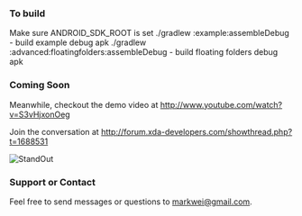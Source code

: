 ### To build
Make sure ANDROID_SDK_ROOT is set
./gradlew :example:assembleDebug - build example debug apk
./gradlew :advanced:floatingfolders:assembleDebug - build floating folders debug apk


### Coming Soon
Meanwhile, checkout the demo video at http://www.youtube.com/watch?v=S3vHjxonOeg

Join the conversation at http://forum.xda-developers.com/showthread.php?t=1688531

![StandOut](https://dl.dropbox.com/u/30367/hosted/StandOut.png)

### Support or Contact
Feel free to send messages or questions to markwei@gmail.com.
